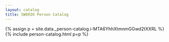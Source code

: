 ```yaml
---
layout: catalog
title: SWERIK Person Catalog
---
```

{% assign p = site.data._person-catalog.i-MTA6YhhXtmnmGGwd2tXXRL %}
{% include person-catalog.html p=p %}

